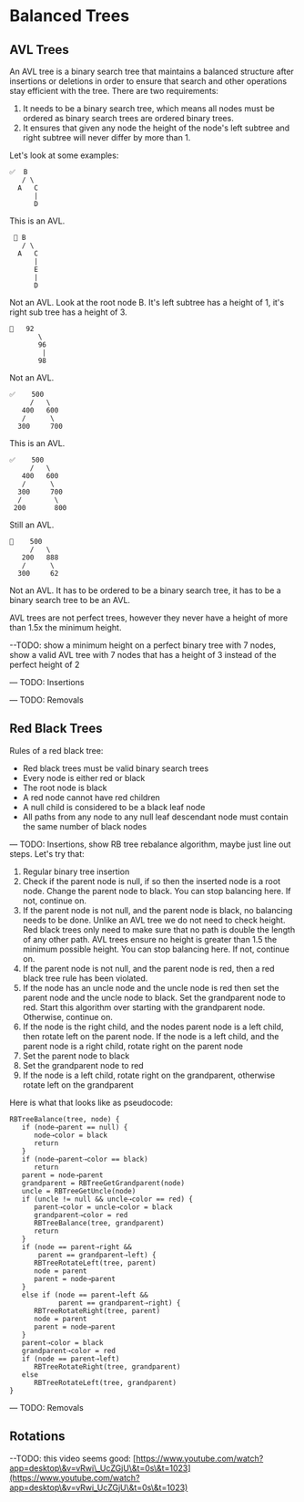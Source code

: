 # Balanced Trees

## AVL Trees

An AVL tree is a binary search tree that maintains a balanced structure after insertions or deletions in order to ensure that search and other operations stay efficient with the tree. There are two requirements:

1. It needs to be a binary search tree, which means all nodes must be ordered as binary search trees are ordered binary trees.
2. It ensures that given any node the height of the node's left subtree and right subtree will never differ by more than 1.

Let's look at some examples:

```
✅  B
   / \
  A   C
      |
      D
```

This is an AVL.

```
 🚫 B
   / \
  A   C
      |
      E
      |
      D
```

Not an AVL. Look at the root node B. It's left subtree has a height of 1, it's right sub tree has a height of 3.

```
🚫   92
       \
       96
        |
       98
```

Not an AVL.

```
✅    500
     /   \
   400   600
   /      \
  300     700
```

This is an AVL.

```
✅    500
     /   \
   400   600
   /      \
  300     700
  /        \
 200       800
```

Still an AVL.

```
🚫    500
     /   \
   200   888
   /      \
  300     62
```

Not an AVL. It has to be ordered to be a binary search tree, it has to be a binary search tree to be an AVL.

AVL trees are not perfect trees, however they never have a height of more than 1.5x the minimum height.

\--TODO: show a minimum height on a perfect binary tree with 7 nodes, show a valid AVL tree with 7 nodes that has a height of 3 instead of the perfect height of 2

— TODO: Insertions

— TODO: Removals

## Red Black Trees

Rules of a red black tree:

* Red black trees must be valid binary search trees
* Every node is either red or black
* The root node is black
* A red node cannot have red children
* A null child is considered to be a black leaf node
* All paths from any node to any null leaf descendant node must contain the same number of black nodes

— TODO: Insertions, show RB tree rebalance algorithm, maybe just line out steps. Let's try that:

1. Regular binary tree insertion
2. Check if the parent node is null, if so then the inserted node is a root node. Change the parent node to black. You can stop balancing here. If not, continue on.
3. If the parent node is not null, and the parent node is black, no balancing needs to be done. Unlike an AVL tree we do not need to check height. Red black trees only need to make sure that no path is double the length of any other path. AVL trees ensure no height is greater than 1.5 the minimum possible height. You can stop balancing here. If not, continue on.
4. If the parent node is not null, and the parent node is red, then a red black tree rule has been violated.
5. &#x20;If the node has an uncle node and the uncle node is red then set the parent node and the uncle node to black. Set the grandparent node to red. Start this algorithm over starting with the grandparent node. Otherwise, continue on.
6. If the node is the right child, and the nodes parent node is a left child, then rotate left on the parent node. If the node is a left child, and the parent node is a right child, rotate right on the parent node
7. Set the parent node to black
8. Set the grandparent node to red
9. If the node is a left child, rotate right on the grandparent, otherwise rotate left on the grandparent

Here is what that looks like as pseudocode:

```
RBTreeBalance(tree, node) {
   if (node⇢parent == null) {
      node⇢color = black
      return
   }
   if (node⇢parent⇢color == black)
      return
   parent = node⇢parent
   grandparent = RBTreeGetGrandparent(node)
   uncle = RBTreeGetUncle(node)
   if (uncle != null && uncle⇢color == red) {
      parent⇢color = uncle⇢color = black
      grandparent⇢color = red
      RBTreeBalance(tree, grandparent)
      return
   }
   if (node == parent⇢right &&
       parent == grandparent⇢left) {
      RBTreeRotateLeft(tree, parent)
      node = parent
      parent = node⇢parent
   }
   else if (node == parent⇢left &&
            parent == grandparent⇢right) {
      RBTreeRotateRight(tree, parent)
      node = parent
      parent = node⇢parent
   }
   parent⇢color = black
   grandparent⇢color = red
   if (node == parent⇢left)
      RBTreeRotateRight(tree, grandparent)
   else
      RBTreeRotateLeft(tree, grandparent)
}
```

— TODO: Removals

## Rotations

\--TODO: this video seems good: [https://www.youtube.com/watch?app=desktop\&v=vRwi\_UcZGjU\&t=0s\&t=1023](https://www.youtube.com/watch?app=desktop\&v=vRwi_UcZGjU\&t=0s\&t=1023)


